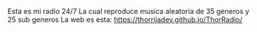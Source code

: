 Esta es mi radio 24/7
La cual reproduce musica aleatoria de 35 generos y 25 sub generos
La web es esta: https://thorrijadev.github.io/ThorRadio/
